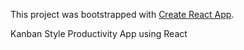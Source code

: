 This project was bootstrapped with [Create React App](https://github.com/facebook/create-react-app).

Kanban Style Productivity App using React